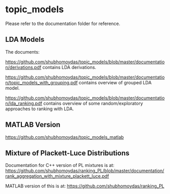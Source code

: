 # topic_models

Please refer to the documentation folder for reference.

LDA Models
------------
The documents:

https://github.com/shubhomoydas/topic_models/blob/master/documentation/derivations.pdf contains LDA derivations.
  
https://github.com/shubhomoydas/topic_models/blob/master/documentation/topic_models_with_grouping.pdf contains overview of grouped LDA model.

https://github.com/shubhomoydas/topic_models/blob/master/documentation/lda_ranking.pdf contains overview of some random/exploratory approaches to ranking with LDA.


MATLAB Version
------------
https://github.com/shubhomoydas/topic_models_matlab


Mixture of Plackett-Luce Distributions
------------
Documentation for C++ version of PL mixtures is at: https://github.com/shubhomoydas/ranking_PL/blob/master/documentation/rank_aggregation_with_mixture_plackett_luce.pdf

MATLAB version of this is at: https://github.com/shubhomoydas/ranking_PL
